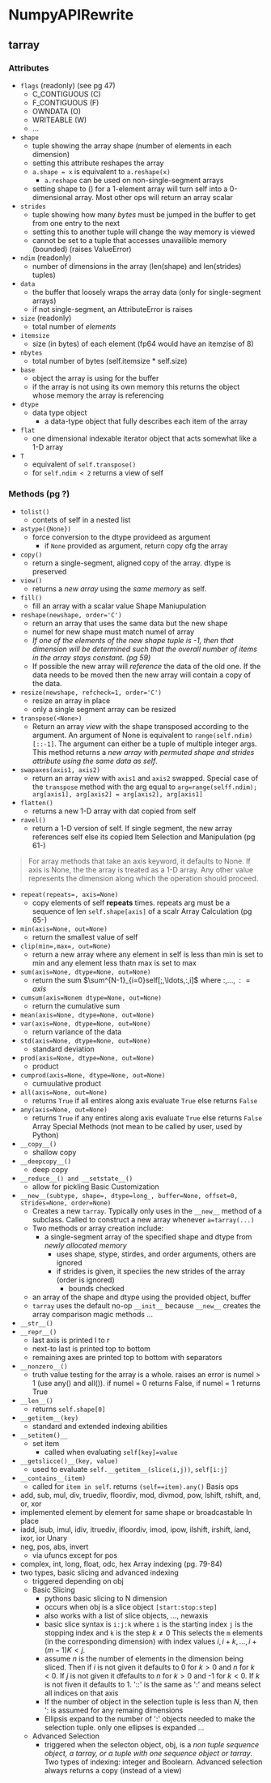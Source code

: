 # NumpyAPIRewrite

## tarray
### Attributes
- `flags` (readonly) (see pg 47)
  - C_CONTIGUOUS (C)
  - F_CONTIGUOUS (F)
  - OWNDATA (O)
  - WRITEABLE (W)
  - ...
- `shape`
  - tuple showing the array shape (number of elements in each dimension)
  - setting this attribute reshapes the array
  - `a.shape = x` is equivalent to `a.reshape(x)`
    - `a.reshape` can be used on non-single-segment arrays
  - setting shape to () for a 1-element array will turn self into a 0-dimensional array. Most other ops will return an array scalar
- `strides` 
  - tuple showing how many *bytes* must be jumped in the buffer to get from one entry to the next
  - setting this to another tuple will change the way memory is viewed
  - cannot be set to a tuple that accesses unavailible memory (bounded) (raises ValueError)
- `ndim` (readonly)
  - number of dimensions in the array (len(shape) and len(strides) tuples)
- `data`
  - the buffer that loosely wraps the array data (only for single-segment arrays)
  - if not single-segment, an AttributeError is raises
- `size` (readonly)
  - total number of *elements*
- `itemsize`
  - size (in bytes) of each element (fp64 would have an itemzise of 8)
- `nbytes`
  - total number of bytes (self.itemsize * self.size)
- `base`
  - object the array is using for the buffer
  - if the array is not using its own memory this returns the object whose memory the array is referencing
- `dtype`
  - data type object
    - a data-type object that fully describes each item of the array
- `flat`
  - one dimensional indexable iterator object that acts somewhat like a 1-D array
- `T`
  - equivalent of `self.transpose()`
  - for `self.ndim < 2` returns a view of self
### Methods (pg ?)
- `tolist()`
  - contets of self in a nested list
- `astype({None})`
  - force conversion to the dtype provideed as argument
    - if `None` provided as argument, return copy ofg the array
- `copy()`
  - return a single-segment, aligned copy of the array. dtype is preserved
- `view()`
  - returns a *new array* using the *same memory* as self.
- `fill()`
  - fill an array with a scalar value
Shape Maniupulation
- `reshape(newshape, order='C')`
  - return an array that uses the same data but the new shape
  - numel for new shape must match numel of array
  - *If one of the elements of the new shape tuple is -1, then that dimension will be determined such that the overall number of items in the array stays constant. (pg 59)*
  - If possible the new array will *reference* the data of the old one. If the data needs to be moved then the new array will contain a copy of the data.
- `resize(newshape, refcheck=1, order='C')`
  - resize an array in place
  - only a single segment array can be resized
- `transpose(<None>)`
  - Return an array *view* with the shape transposed according to the argument. An argument of None is equivalent to `range(self.ndim)[::-1]`. The argument can either be a tuple of multiple integer args. This method returns a *new array with permuted shape and strides attribute using the same data as self*.
- `swapaxes(axis1, axis2)`
  - return an array *view* with `axis1` and `axis2` swapped. Special case of the `transpose` method with the arg equal to `arg=range(selff.ndim); arg[axis1], arg[axis2] = arg[axis2], arg[axis1]`
- `flatten()`
  - returns a new 1-D array with dat copied from self
- `ravel()`
  - return a 1-D version of self. If single segment, the new array references self else its copied
Item Selection and Manipulation (pg 61-)
> For array methods that take an axis keyword, it defaults to None. If axis is None, the the array is treated as a 1-D array. Any other value represents the dimension along which the operation should proceed.
- `repeat(repeats=, axis=None)`
  - copy elements of self **repeats** times. repeats arg must be a sequence of len `self.shape[axis]` of a scalr
Array Calculation (pg 65-)
- `min(axis=None, out=None)`
  - return the smallest value of self
- `clip(min=,max=, out=None)`
  - return a new array where any element in self is less than min is set to min and any element less thatn max is set to max
- `sum(axis=None, dtype=None, out=None)`
  - return the sum $\sum^{N-1}_{i=0}self[;,\ldots,:,i]$ where $:,\ldots,: = axis$
- `cumsum(axis=Nonem dtype=None, out=None)`
  - return the cumulative sum
- `mean(axis=None, dtype=None, out=None)`
- `var(axis=None, dtype=None, out=None)`
  - return variance of the data
- `std(axis=None, dtype=None, out=None)`
  - standard deviation
- `prod(axis=None, dtype=None, out=None)`
  - product
- `cumprod(axis=None, dtype=None, out=None)`
  - cumuulative product
- `all(axis=None, out=None)`
  - returns `True` if all entires along axis evaluate `True` else returns `False`
- `any(axis=None, out=None)`
  - returns `True` if any entires along axis evaluate `True` else returns `False`
Array Special Methods (not mean to be called by user, used by Python)
- `__copy__()`
  - shallow copy
- `__deepcopy__()`
  - deep copy
- `__reduce__() and __setstate__()`
  - allow for pickling
Basic Customization
- `__new__(subtype, shape=, dtype=long_, buffer=None, offset=0, strides=None, order=None)`
  - Creates a new `tarray`. Typically only uses in the `__new__` method of a subclass. Called to construct a new array whenever `a=tarray(...)`
  - Two methods or array creation include:
    - a single-segment array of the specified shape and dtype from *newly allocated memory*
      - uses shape, stype, stirdes, and order arguments, others are ignored
      - if strides is given, it speciies the new strides of the array (order is ignored)
        - bounds checked
  - an array of the shape and dtype using the provided object, buffer
  - `tarray` uses the default no-op `__init__` because `__new__` creates the array
comparison magic methods
...
- `__str__()`
- `__repr__()`
  - last axis is printed l to r
  - next-to last is printed top to bottom
  - remaining axes are printed top to bottom with separators
- `__nonzero__()`
  - truth value testing for the array is a whole. raises an error is numel > 1 (use any() and all()). if numel = 0 returns False, if numel = 1 returns True
- `__len__()`
  - returns `self.shape[0]`
- `__getitem__(key)`
  - standard and extended indexing abilities
- `__setitem()__`
  - set item
    - called when evaluating `self[key]=value`
- `__getslicce()__(key, value)`
  - used to evaluate `self.__getitem__(slice(i,j))`, `self[i:j]`
- `__contains__(item)`
  - called for `item in self`. returns `(self==item).any()`
Basis ops
- add, sub, mul, div, truediv, floordiv, mod, divmod, pow, lshift, rshift, and, or, xor
- implemented element by element for same shape or broadcastable
In place
- iadd, isub, imul, idiv, itruediv, ifloordiv, imod, ipow, ilshift, irshift, iand, ixor, ior
Unary
- neg, pos, abs, invert
  - via ufuncs except for pos
- complex, int, long, float, odc, hex
Array indexing (pg. 79-84)
- two types, basic slicing and advanced indexing
  - triggered depending on obj
  - Basic Slicing
    - pythons basic slicing to N dimension
    - occurs when obj is a slice object `[start:stop:step]`
    - also works with a list of slice objects, ..., newaxis
    - basic slice syntax is `i:j:k` where `i` is the starting index `j` is the stopping index and `k` is the step $k\neq 0$ This selects the `m` elements (in the corresponding dimension) with index values $i,i+k,\ldots,i+(m-1)K<j$. 
    - assume $n$ is the number of elements in the dimension being sliced. Then if $i$ is not given it defaults to 0 for $k>0$ and $n$ for $k<0$. If $j$ is not given it dfefaults to $n$ for $k>0$ and -1 for $k<0$. If $k$ is not fiven it defaults to 1. '::' is the same as ':' and means select all indices on that axis
    - If the number of object in the selection tuple is less than $N$, then ': is assumed for any remaing dimensions
    - Ellipsis expand to the number of ':' objects needed to make the selection tuple. only one ellipses is expanded
    ...
  - Advanced Selection
    - triggered when the selecton object, obj, is a *non tuple sequence object, a tarray, or a tuple with one sequence object or tarray*. Two types of indexing: integer and Boolearn. Advanced selection always returns a copy (instead of a view)